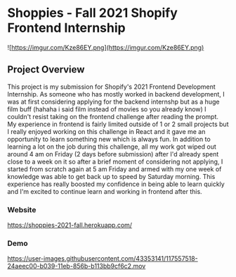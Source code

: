 # Shoppies - Fall 2021 Shopify Frontend Internship

![https://imgur.com/Kze86EY.png](https://imgur.com/Kze86EY.png)

## Project Overview

This project is my submission for Shopify's 2021 Frontend Development Internship. As someone who has mostly worked in backend development, I was at first considering applying for the backend internshp but as a huge film buff (hahaha i said film instead of movies so you already know) I couldn't resist taking on the frontend challenge after reading the prompt. My experience in frontend is fairly limited outside of 1 or 2 small projects but I really enjoyed working on this challenge in React and it gave me an opportunity to learn something new which is always fun. In addition to learning a lot on the job during this challenge, all my work got wiped out around 4 am on Friday (2 days before submission) after I'd already spent close to a week on it so after a brief moment of considering not applying, I started from scratch again at 5 am Friday and armed with my one week of knowledge was able to get back up to speed by Saturday morning. This experience has really boosted my confidence in being able to learn quickly and I'm excited to continue learn and working in frontend after this.

### Website
https://shoppies-2021-fall.herokuapp.com/

### Demo
https://user-images.githubusercontent.com/43353141/117557518-24aeec00-b039-11eb-856b-b113bb9cf6c2.mov


